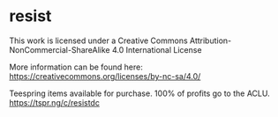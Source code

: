 # resist

This work is licensed under a Creative Commons Attribution-NonCommercial-ShareAlike 4.0 International License

More information can be found here: https://creativecommons.org/licenses/by-nc-sa/4.0/

Teespring items available for purchase. 100% of profits go to the ACLU. https://tspr.ng/c/resistdc
